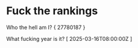 # Fuck the rankings

Who the hell am I?
{ 27780187 }

What fucking year is it?
[ 2025-03-16T08:00:00Z ]
